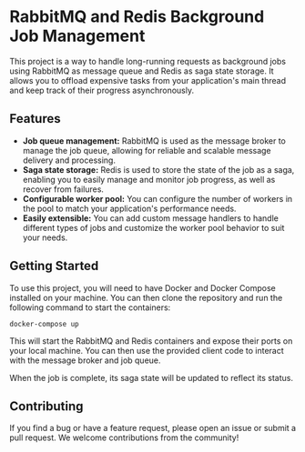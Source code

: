# RabbitMQ and Redis Background Job Management

This project is a way to handle long-running requests as background jobs using RabbitMQ as message queue and Redis as saga state storage. It allows you to offload expensive tasks from your application's main thread and keep track of their progress asynchronously.

## Features

- **Job queue management:** RabbitMQ is used as the message broker to manage the job queue, allowing for reliable and scalable message delivery and processing.
- **Saga state storage:** Redis is used to store the state of the job as a saga, enabling you to easily manage and monitor job progress, as well as recover from failures.
- **Configurable worker pool:** You can configure the number of workers in the pool to match your application's performance needs.
- **Easily extensible:** You can add custom message handlers to handle different types of jobs and customize the worker pool behavior to suit your needs.

## Getting Started

To use this project, you will need to have Docker and Docker Compose installed on your machine. You can then clone the repository and run the following command to start the containers:

```
docker-compose up
```

This will start the RabbitMQ and Redis containers and expose their ports on your local machine. You can then use the provided client code to interact with the message broker and job queue.

When the job is complete, its saga state will be updated to reflect its status.

## Contributing

If you find a bug or have a feature request, please open an issue or submit a pull request. We welcome contributions from the community!
